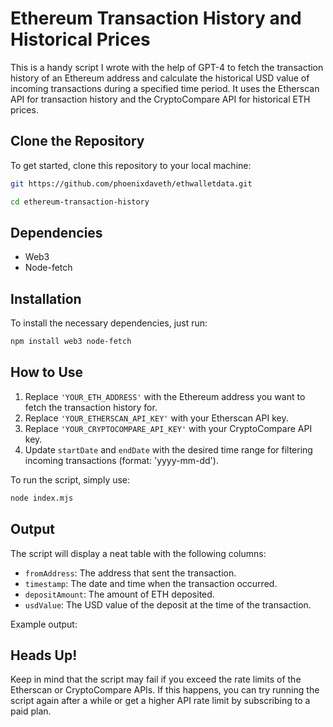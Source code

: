 # Ethereum Transaction History and Historical Prices

This is a handy script I wrote with the help of GPT-4 to fetch the transaction history of an Ethereum address and calculate the historical USD value of incoming transactions during a specified time period. It uses the Etherscan API for transaction history and the CryptoCompare API for historical ETH prices.

## Clone the Repository

To get started, clone this repository to your local machine:

```bash
git https://github.com/phoenixdaveth/ethwalletdata.git

cd ethereum-transaction-history
```
## Dependencies

- Web3
- Node-fetch

## Installation

To install the necessary dependencies, just run:

```bash
npm install web3 node-fetch
```

## How to Use

1. Replace `'YOUR_ETH_ADDRESS'` with the Ethereum address you want to fetch the transaction history for.
2. Replace `'YOUR_ETHERSCAN_API_KEY'` with your Etherscan API key.
3. Replace `'YOUR_CRYPTOCOMPARE_API_KEY'` with your CryptoCompare API key.
4. Update `startDate` and `endDate` with the desired time range for filtering incoming transactions (format: 'yyyy-mm-dd').

To run the script, simply use:

```bash
node index.mjs
```

## Output

The script will display a neat table with the following columns:

- `fromAddress`: The address that sent the transaction.
- `timestamp`: The date and time when the transaction occurred.
- `depositAmount`: The amount of ETH deposited.
- `usdValue`: The USD value of the deposit at the time of the transaction.

Example output:


## Heads Up!

Keep in mind that the script may fail if you exceed the rate limits of the Etherscan or CryptoCompare APIs. If this happens, you can try running the script again after a while or get a higher API rate limit by subscribing to a paid plan.
